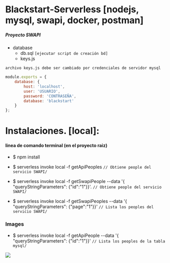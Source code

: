 # Blackstart-Serverless [nodejs, mysql, swapi, docker, postman]

##### Proyecto SWAPI

+ database
    + db.sql `[ejecutar script de creación bd]` 
    + keys.js

`archivo keys.js debe ser cambiado por credenciales de servidor mysql`

```javascript
module.exports = {
    database: {
        host: 'localhost',
        user: 'USUARIO',
        password: 'CONTRASEÑA',
        database: 'blackstart'
    }
};
```
# Instalaciones. [local]:
#### linea de comando terminal (en el proyecto raiz)

+ $ npm install

+ $ serverless invoke local -f getApiPeoples                                                      `// Obtiene people del servicio SWAPI/`
+ $ serverless invoke local -f getSwapiPeople --data '{ "queryStringParameters": {"id":"1"}}'.   `// Obtiene people del servicio SWAPI/`
+ $ serverless invoke local -f getSwapiPeoples --data '{ "queryStringParameters": {"page":"1"}}' `// Lista los peoples del servicio SWAPI/`


### Images
+ $ serverless invoke local -f getApiPeople --data '{ "queryStringParameters": {"id":"1"}}'       `// Lista los peoples de la tabla mysql/`


![](https://drive.google.com/file/d/1J8uho2pUOEDrWXsYq1mjMPhHCgamooQ3/view?usp=sharing)

